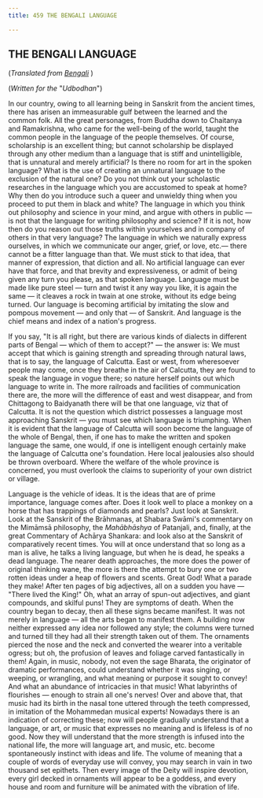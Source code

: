 ```yaml
---
title: 459 THE BENGALI LANGUAGE

---
```

  

## THE BENGALI LANGUAGE

(*Translated from [Bengali](b6030_bengali.pdf)* )

(*Written for the* "*Udbodhan*")

In our country, owing to all learning being in Sanskrit from the ancient
times, there has arisen an immeasurable gulf between the learned and the
common folk. All the great personages, from Buddha down to Chaitanya and
Ramakrishna, who came for the well-being of the world, taught the common
people in the language of the people themselves. Of course, scholarship
is an excellent thing; but cannot scholarship be displayed through any
other medium than a language that is stiff and unintelligible, that is
unnatural and merely artificial? Is there no room for art in the spoken
language? What is the use of creating an unnatural language to the
exclusion of the natural one? Do you not think out your scholastic
researches in the language which you are accustomed to speak at home?
Why then do you introduce such a queer and unwieldy thing when you
proceed to put them in black and white? The language in which you think
out philosophy and science in your mind, and argue with others in public
— is not that the language for writing philosophy and science? If it is
not, how then do you reason out those truths within yourselves and in
company of others in that very language? The language in which we
naturally express ourselves, in which we communicate our anger, grief,
or love, etc.— there cannot be a fitter language than that. We must
stick to that idea, that manner of expression, that diction and all. No
artificial language can ever have that force, and that brevity and
expressiveness, or admit of being given any turn you please, as that
spoken language. Language must be made like pure steel — turn and twist
it any way you like, it is again the same — it cleaves a rock in twain
at one stroke, without its edge being turned. Our language is becoming
artificial by imitating the slow and pompous movement — and only that —
of Sanskrit. And language is the chief means and index of a nation's
progress.

If you say, "It is all right, but there are various kinds of dialects in
different parts of Bengal — which of them to accept?" — the answer is:
We must accept that which is gaining strength and spreading through
natural laws, that is to say, the language of Calcutta. East or west,
from wheresoever people may come, once they breathe in the air of
Calcutta, they are found to speak the language in vogue there; so nature
herself points out which language to write in. The more railroads and
facilities of communication there are, the more will the difference of
east and west disappear, and from Chittagong to Baidyanath there will be
that one language, viz that of Calcutta. It is not the question which
district possesses a language most approaching Sanskrit — you must see
which language is triumphing. When it is evident that the language of
Calcutta will soon become the language of the whole of Bengal, then, if
one has to make the written and spoken language the same, one would, if
one is intelligent enough certainly make the language of Calcutta one's
foundation. Here local jealousies also should be thrown overboard. Where
the welfare of the whole province is concerned, you must overlook the
claims to superiority of your own district or village.

Language is the vehicle of ideas. It is the ideas that are of prime
importance, language comes after. Does it look well to place a monkey on
a horse that has trappings of diamonds and pearls? Just look at
Sanskrit. Look at the Sanskrit of the Brāhmanas, at Shabara Swāmi's
commentary on the Mimāmsā philosophy, the *Mahābhāshya* of Patanjali,
and, finally, at the great Commentary of Achārya Shankara: and look also
at the Sanskrit of comparatively recent times. You will at once
understand that so long as a man is alive, he talks a living language,
but when he is dead, he speaks a dead language. The nearer death
approaches, the more does the power of original thinking wane, the more
is there the attempt to bury one or two rotten ideas under a heap of
flowers and scents. Great God! What a parade they make! After ten pages
of big adjectives, all on a sudden you have — "There lived the King!"
Oh, what an array of spun-out adjectives, and giant compounds, and
skilful puns! They are symptoms of death. When the country began to
decay, then all these signs became manifest. It was not merely in
language — all the arts began to manifest them. A building now neither
expressed any idea nor followed any style; the columns were turned and
turned till they had all their strength taken out of them. The ornaments
pierced the nose and the neck and converted the wearer into a veritable
ogress; but oh, the profusion of leaves and foliage carved fantastically
in them! Again, in music, nobody, not even the sage Bharata, the
originator of dramatic performances, could understand whether it was
singing, or weeping, or wrangling, and what meaning or purpose it sought
to convey! And what an abundance of intricacies in that music! What
labyrinths of flourishes — enough to strain all one's nerves! Over and
above that, that music had its birth in the nasal tone uttered through
the teeth compressed, in imitation of the Mohammedan musical experts!
Nowadays there is an indication of correcting these; now will people
gradually understand that a language, or art, or music that expresses no
meaning and is lifeless is of no good. Now they will understand that the
more strength is infused into the national life, the more will language
art, and music, etc. become spontaneously instinct with ideas and life.
The volume of meaning that a couple of words of everyday use will
convey, you may search in vain in two thousand set epithets. Then every
image of the Deity will inspire devotion, every girl decked in ornaments
will appear to be a goddess, and every house and room and furniture will
be animated with the vibration of life.